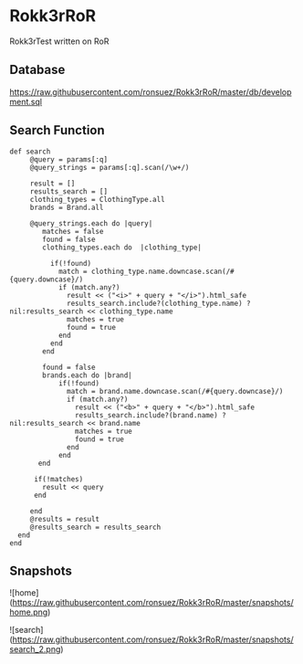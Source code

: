 # Rokk3rRoR
Rokk3rTest written on RoR

## Database
https://raw.githubusercontent.com/ronsuez/Rokk3rRoR/master/db/development.sql
## Search Function
    def search
         @query = params[:q]
         @query_strings = params[:q].scan(/\w+/)

         result = []
         results_search = []
         clothing_types = ClothingType.all
         brands = Brand.all

         @query_strings.each do |query|
            matches = false
            found = false
            clothing_types.each do  |clothing_type|

              if(!found)
                match = clothing_type.name.downcase.scan(/#{query.downcase}/)
                if (match.any?)
                  result << ("<i>" + query + "</i>").html_safe
                  results_search.include?(clothing_type.name) ? nil:results_search << clothing_type.name
                  matches = true
                  found = true
                end
              end
            end

            found = false
            brands.each do |brand|
                if(!found)
                  match = brand.name.downcase.scan(/#{query.downcase}/)
                  if (match.any?)
                    result << ("<b>" + query + "</b>").html_safe
                    results_search.include?(brand.name) ? nil:results_search << brand.name
                    matches = true
                    found = true
                  end
                end
           end

          if(!matches)
            result << query
          end

         end
         @results = result
         @results_search = results_search
      end
    end
    
## Snapshots
![home]
(https://raw.githubusercontent.com/ronsuez/Rokk3rRoR/master/snapshots/home.png)
    
![search]
(https://raw.githubusercontent.com/ronsuez/Rokk3rRoR/master/snapshots/search_2.png)
    
